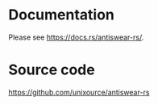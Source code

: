 # Documentation
Please see https://docs.rs/antiswear-rs/.

# Source code 
https://github.com/unixource/antiswear-rs
